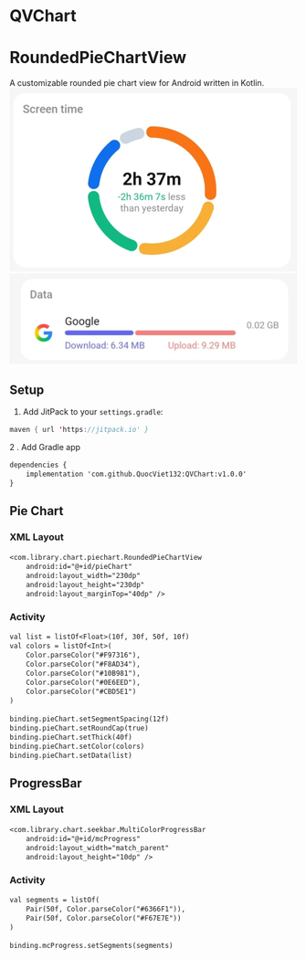 # QVChart

# RoundedPieChartView

A customizable rounded pie chart view for Android written in Kotlin.
![PieChart](https://github.com/QuocViet132/QVChart/blob/master/pie_chart.webp?raw=true)
![ProgressBar](https://github.com/QuocViet132/QVChart/blob/master/progressbar.webp?raw=true)

## Setup

1. Add JitPack to your `settings.gradle`:

```kotlin
maven { url 'https://jitpack.io' }
```

2 . Add Gradle app
```
dependencies {
    implementation 'com.github.QuocViet132:QVChart:v1.0.0'
}
```

## Pie Chart
### XML Layout
```
<com.library.chart.piechart.RoundedPieChartView
    android:id="@+id/pieChart"
    android:layout_width="230dp"
    android:layout_height="230dp"
    android:layout_marginTop="40dp" />
```

### Activity
```
val list = listOf<Float>(10f, 30f, 50f, 10f)
val colors = listOf<Int>(
    Color.parseColor("#F97316"),
    Color.parseColor("#F8AD34"),
    Color.parseColor("#10B981"),
    Color.parseColor("#0E6EED"),
    Color.parseColor("#CBD5E1")
)

binding.pieChart.setSegmentSpacing(12f)
binding.pieChart.setRoundCap(true)
binding.pieChart.setThick(40f)
binding.pieChart.setColor(colors)
binding.pieChart.setData(list)
```

## ProgressBar
### XML Layout
```
<com.library.chart.seekbar.MultiColorProgressBar
    android:id="@+id/mcProgress"
    android:layout_width="match_parent"
    android:layout_height="10dp" />
```

### Activity
```
val segments = listOf(
    Pair(50f, Color.parseColor("#6366F1")),
    Pair(50f, Color.parseColor("#F67E7E"))
)

binding.mcProgress.setSegments(segments)
```
